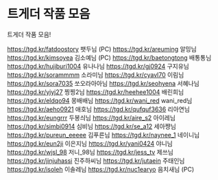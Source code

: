 # 트게더 작품 모음
트게더 작품 모음!

 
https://tgd.kr/fatdoostory 팻두님 (PC)
https://tgd.kr/areuming 알밍님
https://tgd.kr/kimsoyea 김소예님 (PC) 
https://tgd.kr/baetongtong 배통통님
https://tgd.kr/hujiburi1004 유나나님
https://tgd.kr/gj0924 구지유님
https://tgd.kr/sorammmm 소라미님
https://tgd.kr/cyavl70 이림님
https://tgd.kr/sora7035 쏘오라아아님
https://tgd.kr/seohyena 서혜나님
https://tgd.kr/yjyj27 찡찡2님
https://tgd.kr/heehee1004 배린희님
https://tgd.kr/eldqo94 몽배배님
https://tgd.kr/wani_red wani_red님
https://tgd.kr/aeho0921 애호님
https://tgd.kr/qufquf3636 리아연님
https://tgd.kr/eungrrr 두봉싀님
https://tgd.kr/aire_s2 아이레님
https://tgd.kr/simbi0914 심비님
https://tgd.kr/se_a12 세아쨩님
https://tgd.kr/pureun_eeeee 김푸른님
https://tgd.kr/naynee_1 네이니님
https://tgd.kr/eun2ji 이은지님
https://tgd.kr/yani0424 야니님
https://tgd.kr/wjsl_98 저니_98님
https://tgd.kr/jess_tv 제쓰님
https://tgd.kr/jinjuhassi 진주하씨님
https://tgd.kr/jutaein 주태인님
https://tgd.kr/isoleh 이솔레님
https://tgd.kr/nuc1earyo 음치새님 (PC) 
